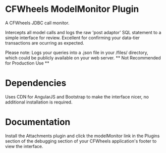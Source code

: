 # CFWheels ModelMonitor Plugin

A CFWheels JDBC call monitor.

Intercepts all model calls and logs the raw 'post adaptor' SQL statement to a simple interface for review. Excellent for confirming your data-tier transactions are ocurring as expected.

Please note: Logs your queries into a .json file in your /files/ directory, which could be publicly available on your web server. ** Not Recommended for Production Use **

# Dependencies

Uses CDN for AngularJS and Bootstrap to make the interface nicer, no additional installation is required.

# Documentation

Install the Attachments plugin and click the modelMonitor link in the Plugins section of the debugging section of your CFWheels application's footer to view the interface.